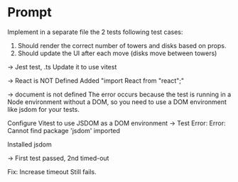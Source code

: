 # Prompt

Implement in a separate file the 2 tests following test cases:

1. Should render the correct number of towers and disks based on props.
2. Should update the UI after each move (disks move between towers)

-> Jest test, .ts
Update it to use vitest

-> React is NOT Defined
Added "import React from "react";"

-> document is not defined
The error occurs because the test is running in a Node environment without a DOM, so you need to use a DOM environment like jsdom for your tests.

Configure Vitest to use JSDOM as a DOM environment
-> Test Error: Error: Cannot find package 'jsdom' imported

Installed jsdom

-> First test passed, 2nd timed-out

Fix: Increase timeout
Still fails.
